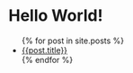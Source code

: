 # Hello World! 

<ul>
{% for post in site.posts %}
<li>
<a href="{{post.url}}">{{post.title}}</a>
</li>
{% endfor %}
</ul>